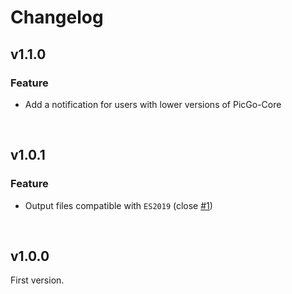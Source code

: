 # Changelog

## v1.1.0

### Feature

- Add a notification for users with lower versions of PicGo-Core

<br>

## v1.0.1

### Feature

- Output files compatible with `ES2019` (close [#1](https://github.com/ttionya/picgo-plugin-lychee/issues/1))

<br>

## v1.0.0

First version.
